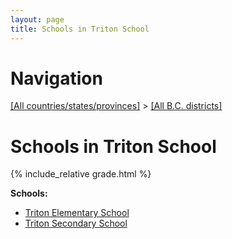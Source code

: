 ```yaml
---
layout: page
title: Schools in Triton School
---
```

# Navigation

[[All countries/states/provinces]](../..) > [[All B.C. districts]](..)

# Schools in Triton School

{% include_relative grade.html %}

**Schools:**

- [Triton Elementary School](Triton_Elementary_School.md)
- [Triton Secondary School](Triton_Secondary_School.md)
